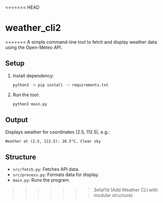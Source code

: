 <<<<<<< HEAD
# weather_cli2
=======
 A simple command-line tool to fetch and display weather data using the Open-Meteo API.

 ## Setup

 1. Install dependency:
    ```bash
    python3 -m pip install -r requirements.txt
    ```
 2. Run the tool:
    ```bash
    python3 main.py
    ```

 ## Output

 Displays weather for coordinates (2.5, 112.5), e.g.:
 ```
 Weather at (2.5, 112.5): 26.5°C, Clear sky
 ```

 ## Structure

 - `src/fetch.py`: Fetches API data.
 - `src/process.py`: Formats data for display.
 - `main.py`: Runs the program.
>>>>>>> 3efaf1d (Add Weather CLI with modular structure)
